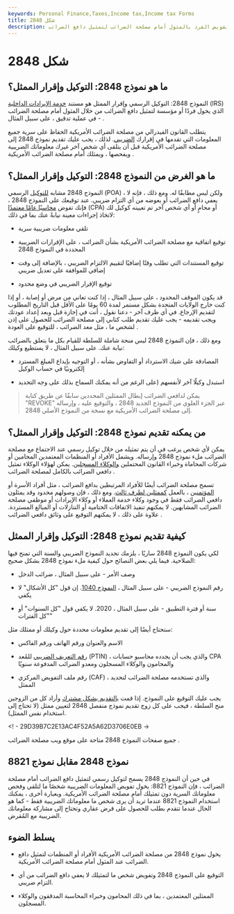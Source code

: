 ```yaml
---
keywords: Personal Finance,Taxes,Income tax,Income tax Forms
title: شكل 2848
description: النموذج 2848: التوكيل الرسمي وإقرار الممثل يستخدم لتفويض الفرد بالمثول أمام مصلحة الضرائب لتمثيل دافع الضرائب.
---
```


# شكل 2848
## ما هو نموذج 2848: التوكيل وإقرار الممثل؟

النموذج 2848: التوكيل الرسمي وإقرار الممثل هو مستند [خدمة الإيرادات الداخلية](/irs) (IRS) الذي يخول فردًا أو مؤسسة لتمثيل دافع الضرائب من خلال المثول أمام مصلحة الضرائب - في عملية تدقيق ، على سبيل المثال .

يتطلب القانون الفيدرالي من مصلحة الضرائب الأمريكية الحفاظ على سرية جميع المعلومات التي تقدمها في إقرارك [الضريبي](/taxreturn). لذلك ، يجب عليك تقديم نموذج 2848 إلى مصلحة الضرائب الأمريكية قبل أن يتلقى أي شخص آخر غيرك معلوماتك الضريبية ويفحصها ، ويمثلك أمام مصلحة الضرائب الأمريكية .

## ما هو الغرض من النموذج 2848: التوكيل وإقرار الممثل؟

النموذج 2848 مشابه [للتوكيل](/powerofattorney) الرسمي (POA) ، ولكن ليس مطابقًا له. ومع ذلك ، فإنه لا يعفي دافع الضرائب أو يعوضه من أي التزام ضريبي. عند توقيعك على النموذج 2848 ، فإنك تفوض [محاسبًا عامًا معتمدًا](/cpa) (CPA) أو محامٍ أو أي شخص آخر تم تعيينه كوكيل لك لاتخاذ إجراءات معينة نيابةً عنك بما في ذلك:

- تلقي معلومات ضريبية سرية

- توقيع اتفاقية مع مصلحة الضرائب الأمريكية بشأن الضرائب ، على الإقرارات الضريبية المحددة في النموذج 2848

- توقيع المستندات التي تطلب وقتًا إضافيًا لتقييم الالتزام الضريبي ، بالإضافة إلى وقت إضافي للموافقة على تعديل ضريبي

- توقيع الإقرار الضريبي في وضع محدود

قد يكون الموقف المحدود ، على سبيل المثال ، إذا كنت تعاني من مرض أو إصابة ، أو إذا كنت خارج الولايات المتحدة بشكل مستمر لمدة 60 يومًا على الأقل قبل التاريخ المطلوب لتقديم الإرجاع. في أي ظرف آخر - دعنا نقول ، أنت في إجازة قبل وبعد إعداد عودتك ويجب تقديمه - يجب عليك تقديم طلب كتابي إلى مصلحة الضرائب للحصول على إذن لشخص ما ، مثل معد الضرائب ، للتوقيع على العودة .

ومع ذلك ، فإن النموذج 2848 ليس منحة شاملة للسلطة للقيام بكل ما يتعلق بالضرائب نيابة عنك. على سبيل المثال ، لا يستطيع وكيلك:

- المصادقة على شيك الاسترداد أو التفاوض بشأنه ، أو التوجيه بإيداع المبلغ المسترد إلكترونيًا في حساب الوكيل

- استبدل وكيلًا آخر لأنفسهم (على الرغم من أنه يمكنك السماح بذلك على وجه التحديد

> يمكن لدافعي الضرائب إبطال الممثلين المحددين سابقًا عن طريق كتابة "REVOKE" عبر الجزء العلوي من النموذج الجديد 2848 ، والتوقيع عليه ، وإرساله إلى مصلحة الضرائب الأمريكية مع نسخة من النموذج الأصلي 2848.

>

## من يمكنه تقديم نموذج 2848: التوكيل وإقرار الممثل؟

يمكن لأي شخص يرغب في أن يتم تمثيله من خلال توكيل رسمي عند الاجتماع مع مصلحة الضرائب ملء نموذج 2848 وإرساله. ويشمل الأفراد أو المنظمات المعتمدين المحامين أو شركات المحاماة وخبراء القانون المحتملين [والوكلاء المسجلين](/enrolled_agent). يمكن لهؤلاء الوكلاء تمثيل دافعي الضرائب بالكامل لمصلحة الضرائب .

تسمح مصلحة الضرائب أيضًا للأفراد المرتبطين بدافع الضرائب ، مثل أفراد الأسرة أو [المؤتمنين](/fiduciary) ، بالعمل [كممثلين لطرف ثالث](/third-party). ومع ذلك ، فإن وصولهم محدود وقد يمثلون دافعي الضرائب فقط في وجود وكلاء خدمة العملاء أو وكلاء الإيرادات أو موظفي مصلحة الضرائب المشابهين. لا يمكنهم تنفيذ الاتفاقات الختامية أو التنازلات أو المبالغ المستردة. علاوة على ذلك ، لا يمكنهم التوقيع على وثائق دافعي الضرائب .

## كيفية تقديم نموذج 2848: التوكيل وإقرار الممثل

لكي يكون النموذج 2848 ساريًا ، يلزمك تحديد النموذج الضريبي والسنة التي تمنح فيها الصلاحية. فيما يلي بعض النصائح حول كيفية ملء نموذج 2848 بشكل صحيح:

- وصف الأمر - على سبيل المثال ، ضرائب الدخل

- رقم النموذج الضريبي - على سبيل المثال ، [النموذج 1040](/1040). إن قول "كل الأشكال" لا يكفي

- سنة أو فترة التطبيق - على سبيل المثال ، 2020. لا يكفي قول "كل السنوات" أو "كل الفترات"

ستحتاج أيضًا إلى تقديم معلومات محددة حول وكيلك أو ممثلك مثل:

- الاسم والعنوان ورقم الهاتف ورقم الفاكس

- [رقم التعريف الضريبي](/ptin) للمُعد (PTIN) ، والذي يجب أن يجدده محاسبو حسابات CPA والمحامون والوكلاء المسجلون ومعدو الضرائب المدفوعة سنويًا

- رقم ملف التفويض المركزي (CAF) ، والذي تستخدمه مصلحة الضرائب لتحديد الممثل

يجب عليك التوقيع على النموذج. إذا قمت [بالتقديم بشكل مشترك](/mfj) وأراد كل من الزوجين منح السلطة ، فيجب على كل زوج تقديم نموذج منفصل 2848 لتعيين ممثل (لا تحتاج إلى استخدام نفس الممثل).

<! - 29D39B7C2E13AC4F52A5A62D3706E0EB ->

جميع صفحات النموذج 2848 متاحة على موقع ويب مصلحة الضرائب .

## نموذج 2848 مقابل نموذج 8821

في حين أن النموذج 2848 يسمح لتوكيل رسمي لتمثيل دافع الضرائب أمام مصلحة الضرائب ، فإن النموذج 8821: يخول تفويض المعلومات الضريبية شخصًا ما لتلقي وفحص معلوماتك السرية دون تمثيلك أمام مصلحة الضرائب الأمريكية. وبعبارة أخرى ، يمكنك استخدام النموذج 8821 عندما تريد أن يرى شخص ما معلوماتك الضريبية فقط - كما هو الحال عندما تتقدم بطلب للحصول على قرض عقاري وتحتاج إلى مشاركة معلوماتك الضريبية مع المُقرض.

## يسلط الضوء

- يخول نموذج 2848 من مصلحة الضرائب الأمريكية الأفراد أو المنظمات لتمثيل دافع الضرائب عند المثول أمام مصلحة الضرائب الأمريكية.

- التوقيع على النموذج 2848 وتفويض شخص ما لتمثيلك لا يعفي دافع الضرائب من أي التزام ضريبي.

- الممثلين المعتمدين ، بما في ذلك المحامون وخبراء المحاسبة المدققون والوكلاء المسجلون.

